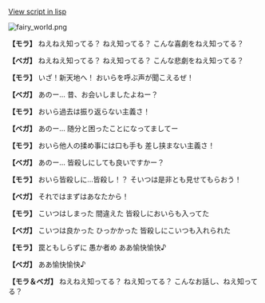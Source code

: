 [View script in lisp](../scripts/100400000.txt)

![fairy_world.png](../images/backgrounds/fairy_world.png)

**【モラ】**
ねえねえ知ってる？
ねえ知ってる？
こんな喜劇をねえ知ってる？

**【ベガ】**
ねえねえ知ってる？
ねえ知ってる？
こんな悲劇をねえ知ってる？

**【モラ】**
いざ！新天地へ！
おいらを呼ぶ声が聞こえるぜ！

**【ベガ】**
あのー…
昔、お会いしましたよねー？

**【モラ】**
おいら過去は振り返らない主義さ！

**【ベガ】**
あのー…
随分と困ったことになってましてー

**【モラ】**
おいら他人の揉め事には口も手も
差し挟まない主義さ！

**【ベガ】**
あのー…
皆殺しにしても良いですかー？

**【モラ】**
おいら皆殺しに…皆殺し！？
そいつは是非とも見せてもらおう！

**【ベガ】**
それではまずはあなたから！

**【モラ】**
こいつはしまった
間違えた
皆殺しにおいらも入ってた

**【ベガ】**
こいつは良かった
ひっかかった
皆殺しにこいつも入れられた

**【モラ】**
罠ともしらずに
愚か者め
ああ愉快愉快♪

**【ベガ】**
ああ愉快愉快♪

**【モラ＆ベガ】**
ねえねえ知ってる？
ねえ知ってる？
こんなお話し、ねえ知ってる？
